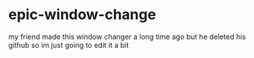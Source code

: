 # epic-window-change
my friend made this window changer a long time ago but he deleted his github so im just going to edit it a bit
